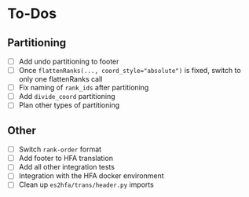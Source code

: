 # To-Dos

## Partitioning

- [ ] Add undo partitioning to footer
- [ ] Once `flattenRanks(..., coord_style="absolute")` is fixed, switch to only one flattenRanks call
- [ ] Fix naming of `rank_ids` after partitioning
- [ ] Add `divide_coord` partitioning
- [ ] Plan other types of partitioning

## Other

- [ ] Switch `rank-order` format
- [ ] Add footer to HFA translation
- [ ] Add all other integration tests
- [ ] Integration with the HFA docker environment
- [ ] Clean up `es2hfa/trans/header.py` imports
